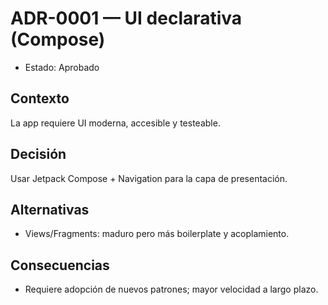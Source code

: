 # ADR-0001 — UI declarativa (Compose)

- Estado: Aprobado

## Contexto
La app requiere UI moderna, accesible y testeable.

## Decisión
Usar Jetpack Compose + Navigation para la capa de presentación.

## Alternativas
- Views/Fragments: maduro pero más boilerplate y acoplamiento.

## Consecuencias
- Requiere adopción de nuevos patrones; mayor velocidad a largo plazo.
